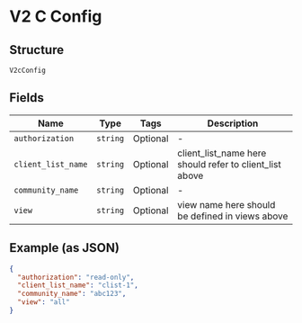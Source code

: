 
# V2 C Config

## Structure

`V2cConfig`

## Fields

| Name | Type | Tags | Description |
|  --- | --- | --- | --- |
| `authorization` | `string` | Optional | - |
| `client_list_name` | `string` | Optional | client_list_name here should refer to client_list above |
| `community_name` | `string` | Optional | - |
| `view` | `string` | Optional | view name here should be defined in views above |

## Example (as JSON)

```json
{
  "authorization": "read-only",
  "client_list_name": "clist-1",
  "community_name": "abc123",
  "view": "all"
}
```

